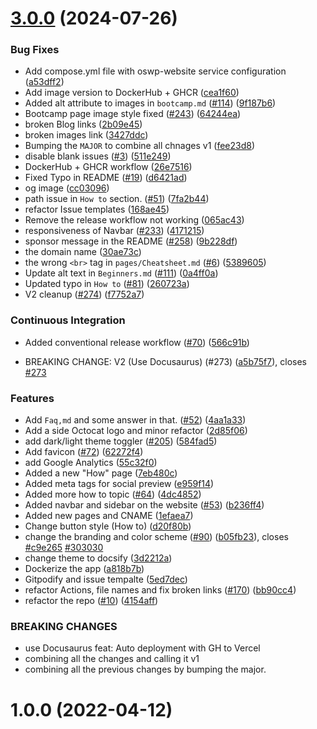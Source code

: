 # [3.0.0](https://github.com/kendalldoescoding-forks/open-source-with-pradumna/compare/v1.0.0...v3.0.0) (2024-07-26)


### Bug Fixes

* Add compose.yml file with oswp-website service configuration ([a53dff2](https://github.com/kendalldoescoding-forks/open-source-with-pradumna/commit/a53dff22288ded48c43d064bc1416c126f6a3c52))
* Add image version to DockerHub + GHCR ([cea1f60](https://github.com/kendalldoescoding-forks/open-source-with-pradumna/commit/cea1f606022fc9c48e16ea3beb26abd1b7415d7d))
* Added alt attribute to images in `bootcamp.md`  ([#114](https://github.com/kendalldoescoding-forks/open-source-with-pradumna/issues/114)) ([9f187b6](https://github.com/kendalldoescoding-forks/open-source-with-pradumna/commit/9f187b6195962a58bfc0a60534821949288fc6fb))
* Bootcamp page image style fixed ([#243](https://github.com/kendalldoescoding-forks/open-source-with-pradumna/issues/243)) ([64244ea](https://github.com/kendalldoescoding-forks/open-source-with-pradumna/commit/64244ea9b8243699a39317eb9d1b79c2cc9d6279))
* broken Blog links ([2b09e45](https://github.com/kendalldoescoding-forks/open-source-with-pradumna/commit/2b09e45e15a5179bd3a12ee83663d75bfd6ecf62))
* broken images link ([3427ddc](https://github.com/kendalldoescoding-forks/open-source-with-pradumna/commit/3427ddc600d1e1e8b11a223c46c788a49ad4d9bb))
* Bumping the `MAJOR` to combine all chnages v1 ([fee23d8](https://github.com/kendalldoescoding-forks/open-source-with-pradumna/commit/fee23d88690828d339601a280b7449c9461d4be7))
* disable blank issues ([#3](https://github.com/kendalldoescoding-forks/open-source-with-pradumna/issues/3)) ([511e249](https://github.com/kendalldoescoding-forks/open-source-with-pradumna/commit/511e2491359df3a12589f16de7ed3cdbd9c50242))
* DockerHub + GHCR workflow ([26e7516](https://github.com/kendalldoescoding-forks/open-source-with-pradumna/commit/26e75166b850e717faa94b171261997947590ed3))
* Fixed Typo in README ([#19](https://github.com/kendalldoescoding-forks/open-source-with-pradumna/issues/19)) ([d6421ad](https://github.com/kendalldoescoding-forks/open-source-with-pradumna/commit/d6421ad50dd08f8d6aed93c3fa0b3430b1588bcb))
* og image ([cc03096](https://github.com/kendalldoescoding-forks/open-source-with-pradumna/commit/cc030963387b7ccb0ad61f0264eceef88b1c5ea3))
* path issue in `How to` section. ([#51](https://github.com/kendalldoescoding-forks/open-source-with-pradumna/issues/51)) ([7fa2b44](https://github.com/kendalldoescoding-forks/open-source-with-pradumna/commit/7fa2b446cdfd8f22060b6465e7ff096c3794745f))
* refactor Issue templates ([168ae45](https://github.com/kendalldoescoding-forks/open-source-with-pradumna/commit/168ae458935c3b7dd0d338c7d1e9ba17565801c2))
* Remove the release workflow not working ([065ac43](https://github.com/kendalldoescoding-forks/open-source-with-pradumna/commit/065ac43882349cb4928485857cdd28b00af79e66))
* responsiveness of Navbar ([#233](https://github.com/kendalldoescoding-forks/open-source-with-pradumna/issues/233)) ([4171215](https://github.com/kendalldoescoding-forks/open-source-with-pradumna/commit/4171215cc7395687004153df69ee01cd558f23b8))
* sponsor message in the README ([#258](https://github.com/kendalldoescoding-forks/open-source-with-pradumna/issues/258)) ([9b228df](https://github.com/kendalldoescoding-forks/open-source-with-pradumna/commit/9b228dfedf009a11cd529c5194a5acb99949fce7))
* the domain name ([30ae73c](https://github.com/kendalldoescoding-forks/open-source-with-pradumna/commit/30ae73c7c22fb4f2d2ada454195b18473ff4b04b))
* the wrong `<br>` tag in `pages/Cheatsheet.md` ([#6](https://github.com/kendalldoescoding-forks/open-source-with-pradumna/issues/6)) ([5389605](https://github.com/kendalldoescoding-forks/open-source-with-pradumna/commit/5389605263fe110fbb7565ef867d43ef3ba3f641))
* Update alt text in `Beginners.md` ([#111](https://github.com/kendalldoescoding-forks/open-source-with-pradumna/issues/111)) ([0a4ff0a](https://github.com/kendalldoescoding-forks/open-source-with-pradumna/commit/0a4ff0a0654cc526211fda1eab5b600ef571e314))
* Updated typo in `How to` ([#81](https://github.com/kendalldoescoding-forks/open-source-with-pradumna/issues/81)) ([260723a](https://github.com/kendalldoescoding-forks/open-source-with-pradumna/commit/260723a5030b5fdf80ecfba46a349430c7ac8b3c))
* V2 cleanup ([#274](https://github.com/kendalldoescoding-forks/open-source-with-pradumna/issues/274)) ([f7752a7](https://github.com/kendalldoescoding-forks/open-source-with-pradumna/commit/f7752a7561d147fdca575695820e0ad1b3a4069f))


### Continuous Integration

* Added conventional release workflow ([#70](https://github.com/kendalldoescoding-forks/open-source-with-pradumna/issues/70)) ([566c91b](https://github.com/kendalldoescoding-forks/open-source-with-pradumna/commit/566c91b50d298df6a4e39668962d739b04962ae5))


* BREAKING CHANGE: V2 (Use Docusaurus) (#273) ([a5b75f7](https://github.com/kendalldoescoding-forks/open-source-with-pradumna/commit/a5b75f7f9ac65cca28734af20c0f1a6695adc551)), closes [#273](https://github.com/kendalldoescoding-forks/open-source-with-pradumna/issues/273)


### Features

* Add `Faq,md` and some answer in that. ([#52](https://github.com/kendalldoescoding-forks/open-source-with-pradumna/issues/52)) ([4aa1a33](https://github.com/kendalldoescoding-forks/open-source-with-pradumna/commit/4aa1a3306502eb0d3c2735d513a250b3a92e25be))
* Add a side Octocat logo and minor refactor ([2d85f06](https://github.com/kendalldoescoding-forks/open-source-with-pradumna/commit/2d85f069bd5b880434e1ad146dc4306c442a83bf))
* add dark/light theme toggler ([#205](https://github.com/kendalldoescoding-forks/open-source-with-pradumna/issues/205)) ([584fad5](https://github.com/kendalldoescoding-forks/open-source-with-pradumna/commit/584fad57e811de65962d86a6c8a40befe1fcf866))
* Add favicon ([#72](https://github.com/kendalldoescoding-forks/open-source-with-pradumna/issues/72)) ([62272f4](https://github.com/kendalldoescoding-forks/open-source-with-pradumna/commit/62272f42c525c0082f41a5d53907006a21ab9942))
* add Google Analytics ([55c32f0](https://github.com/kendalldoescoding-forks/open-source-with-pradumna/commit/55c32f0cc3393fd73a83b00299b8b0ff3340427f))
* Added a new "How" page ([7eb480c](https://github.com/kendalldoescoding-forks/open-source-with-pradumna/commit/7eb480c288e614ec6de18e2784c028162c696bb4))
* Added meta tags for social preview ([e959f14](https://github.com/kendalldoescoding-forks/open-source-with-pradumna/commit/e959f14c8499424861bec304d079351b9ac33237))
* Added more how to topic ([#64](https://github.com/kendalldoescoding-forks/open-source-with-pradumna/issues/64)) ([4dc4852](https://github.com/kendalldoescoding-forks/open-source-with-pradumna/commit/4dc48527d1caac6e0c95c0a18a04724c3a6c55af))
* Added navbar and sidebar on the website ([#53](https://github.com/kendalldoescoding-forks/open-source-with-pradumna/issues/53)) ([b236ff4](https://github.com/kendalldoescoding-forks/open-source-with-pradumna/commit/b236ff4d6f0c20e94f665a3ec9bac48161e7bd47))
* Added new pages and CNAME ([1efaea7](https://github.com/kendalldoescoding-forks/open-source-with-pradumna/commit/1efaea77ea76a240e9c89eccb9a904a124145207))
* Change button style (How to) ([d20f80b](https://github.com/kendalldoescoding-forks/open-source-with-pradumna/commit/d20f80ba8948a24c3c15f9c512844b0491cf1430))
* change the branding and color scheme ([#90](https://github.com/kendalldoescoding-forks/open-source-with-pradumna/issues/90)) ([b05fb23](https://github.com/kendalldoescoding-forks/open-source-with-pradumna/commit/b05fb232da03eecf41ba11fb498bbe7421c1b355)), closes [#c9e265](https://github.com/kendalldoescoding-forks/open-source-with-pradumna/issues/c9e265) [#303030](https://github.com/kendalldoescoding-forks/open-source-with-pradumna/issues/303030)
* change theme to docsify ([3d2212a](https://github.com/kendalldoescoding-forks/open-source-with-pradumna/commit/3d2212a44e342f9049d207bcf8be1495c828a1da))
* Dockerize the app ([a818b7b](https://github.com/kendalldoescoding-forks/open-source-with-pradumna/commit/a818b7b3843dd081b5cdde06028db04e784ea6c1))
* Gitpodify and issue tempalte ([5ed7dec](https://github.com/kendalldoescoding-forks/open-source-with-pradumna/commit/5ed7dec4690413eb19bdba15872cfd75bcfa1b46))
* refactor Actions, file names and fix broken links ([#170](https://github.com/kendalldoescoding-forks/open-source-with-pradumna/issues/170)) ([bb90cc4](https://github.com/kendalldoescoding-forks/open-source-with-pradumna/commit/bb90cc41a6879ec23319e3b1678e62641e9dc175))
* refactor the repo ([#10](https://github.com/kendalldoescoding-forks/open-source-with-pradumna/issues/10)) ([4154aff](https://github.com/kendalldoescoding-forks/open-source-with-pradumna/commit/4154aff188c0ff1648baede1a85789ce76c27b7f))


### BREAKING CHANGES

* use Docusaurus
feat: Auto deployment with GH to Vercel
* combining all the changes and calling it v1
* combining all the previous changes by bumping the major.



# 1.0.0 (2022-04-12)



